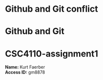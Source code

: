 # Github and Git conflict
# Github and Git

# CSC4110-assignment1

**Name:** Kurt Faerber  
**Access ID:** gm8878
